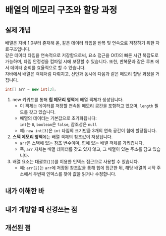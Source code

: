 # 배열의 메모리 구조와 할당 과정
## 실제 개념
배열은 자바 1.0부터 존재해 온, 같은 데이터 타입을 반복 및 연속으로 저장하기 위한 자료구조입니다.  
같은 데이터 타입을 연속적으로 저장함으로써, 요소 접근을 O(1)의 빠른 시간 복잡도로 가능하며, 타입 안정성을 컴파일 시에 보장할 수 있습니다. 또한, 반복문과 같은 루프 에서 데이터 순회를 효율적으로 할 수 있습니다.   
자바에서 배열은 객체처럼 다뤄지고, 선언과 동시에 다음과 같은 메모리 할당 과정을 거칩니다. 
```java
int[] arr = new int[3];
```
1. new 키워드를 통해 **힙 메모리 영역**에 배열 객체가 생성됩니다.  
   * 이 객체는 데이터를 저장할 연속된 메모리 공간을 포함하고 있으며, `length` 필드를 갖고 있습니다.
   * 배열의 데이터는 기본값으로 초기화됩니다:  
     `int`는 `0`, `boolean`은 `false`, 참조셩은 `null`
   * 예: `new int[3]`은 `int` 타입의 크기만큼 3개의 연속 공간이 힙에 할당됩니다.
1. **스택 메모리 영역**에는 배열 객체의 참조값이 저장됩니다.
    * `arr`은 스택에 있는 참조 변수이며, 힙에 있는 배열 객체를 가리킵니다.
    * 즉, `arr` 자체는 배열 데이터를 갖고 있지 않고, 그 배열이 있는 주소를 담고 있습니다.
1. 배열 요소는 대괄호(`[]`)를 이용한 인덱스 접근으로 사용할 수 있습니다.
    * 예: `arr[2]`는 `arr`에 저장된 참조값을 통해 힙에 접근한 뒤, 해당 배열의 시작 주소에서 두번째 인덱스를 찾아 값을 읽거나 수정합니다.



## 내가 이해한 바
## 내가 개발할 때 신경쓰는 점
## 개선된 점
